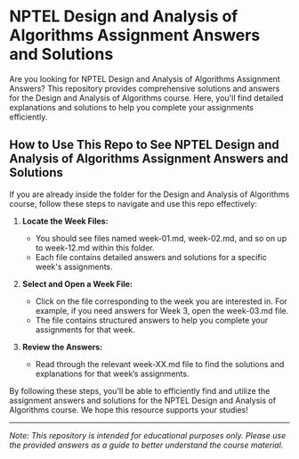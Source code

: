 # NPTEL Design and Analysis of Algorithms Assignment Answers and Solutions

Are you looking for NPTEL Design and Analysis of Algorithms Assignment Answers? This repository provides comprehensive solutions and answers for the Design and Analysis of Algorithms course. Here, you'll find detailed explanations and solutions to help you complete your assignments efficiently.

## How to Use This Repo to See NPTEL Design and Analysis of Algorithms Assignment Answers and Solutions

If you are already inside the folder for the Design and Analysis of Algorithms course, follow these steps to navigate and use this repo effectively:

1. **Locate the Week Files:**
   - You should see files named week-01.md, week-02.md, and so on up to week-12.md within this folder.
   - Each file contains detailed answers and solutions for a specific week's assignments.

2. **Select and Open a Week File:**
   - Click on the file corresponding to the week you are interested in. For example, if you need answers for Week 3, open the week-03.md file.
   - The file contains structured answers to help you complete your assignments for that week.

3. **Review the Answers:**
   - Read through the relevant week-XX.md file to find the solutions and explanations for that week’s assignments.

By following these steps, you'll be able to efficiently find and utilize the assignment answers and solutions for the NPTEL Design and Analysis of Algorithms course. We hope this resource supports your studies!

---
*Note: This repository is intended for educational purposes only. Please use the provided answers as a guide to better understand the course material.*